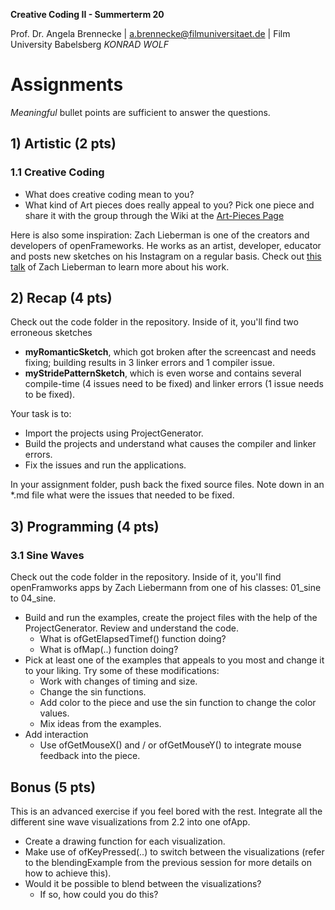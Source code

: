 <!-- ---  
title: Creative Coding II
author: Angela Brennecke
affiliation: Film University Babelsberg KONRAD WOLF
date: Summer term 20
---   -->
**Creative Coding II - Summerterm 20**

Prof. Dr. Angela Brennecke | a.brennecke@filmuniversitaet.de | Film University Babelsberg *KONRAD WOLF*


# Assignments

_Meaningful_ bullet points are sufficient to answer the questions.

## 1) Artistic (2 pts)
### 1.1 Creative Coding

- What does creative coding mean to you?
- What kind of Art pieces does really appeal to you? Pick one piece and share it with the group through the Wiki at the [Art-Pieces Page](https://github.com/ctechfilmuniversity/lecture_creative_coding_2/wiki/Art-Pieces)

Here is also some inspiration: Zach Lieberman is one of the creators and developers of openFrameworks. He works as an artist, developer, educator and posts new sketches on his Instagram on a regular basis. Check out [this talk](https://www.youtube.com/watch?v=xx1eeoo_xnY) of Zach Lieberman to learn more about his work. 

<!-- - [Interview with Zach Lieberman](https://www.theverge.com/2019/5/10/18564182/zach-lieberman-interactive-art-animation-movement-openframeworks-art-club)
- [Talk of Zach Lieberman](https://www.youtube.com/watch?v=bmztlO9_Wvo) -->

## 2) Recap (4 pts)

Check out the code folder in the repository. Inside of it, you'll find two erroneous sketches

- **myRomanticSketch**, which got broken after the screencast and needs fixing; building results in 3 linker errors and 1 compiler issue.
- **myStridePatternSketch**, which is even worse and contains several compile-time (4 issues need to be fixed) and linker errors (1 issue needs to be fixed).

Your task is to:

- Import the projects using ProjectGenerator.
- Build the projects and understand what causes the compiler and linker errors.
- Fix the issues and run the applications.

In your assignment folder, push back the fixed source files. Note down in an *.md file what were the issues that needed to be fixed.

## 3) Programming (4 pts)
### 3.1 Sine Waves

Check out the code folder in the repository. Inside of it, you'll find openFramworks apps by Zach Liebermann from one of his classes: 01_sine to 04_sine.

- Build and run the examples, create the project files with the help of the ProjectGenerator. Review and understand the code.
  - What is ofGetElapsedTimef() function doing?
  - What is ofMap(..) function doing?
- Pick at least one of the examples that appeals to you most and change it to your liking. Try some of these modifications:
  - Work with changes of timing and size.
  - Change the sin functions.
  - Add color to the piece and use the sin function to change the color values.
  - Mix ideas from the examples.
- Add interaction
  - Use ofGetMouseX() and / or ofGetMouseY() to integrate mouse feedback into the piece.

## Bonus (5 pts)

This is an advanced exercise if you feel bored with the rest. Integrate all the different sine wave visualizations from 2.2 into one ofApp. 
- Create a drawing function for each visualization.
- Make use of ofKeyPressed(..) to switch between the visualizations (refer to the blendingExample from the previous session for more details on how to achieve this).
- Would it be possible to blend between the visualizations? 
  - If so, how could you do this?
